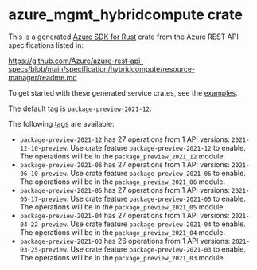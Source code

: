 # azure_mgmt_hybridcompute crate

This is a generated [Azure SDK for Rust](https://github.com/Azure/azure-sdk-for-rust) crate from the Azure REST API specifications listed in:

https://github.com/Azure/azure-rest-api-specs/blob/main/specification/hybridcompute/resource-manager/readme.md

To get started with these generated service crates, see the [examples](https://github.com/Azure/azure-sdk-for-rust/blob/main/services/README.md#examples).

The default tag is `package-preview-2021-12`.

The following [tags](https://github.com/Azure/azure-sdk-for-rust/blob/main/services/tags.md) are available:

- `package-preview-2021-12` has 27 operations from 1 API versions: `2021-12-10-preview`. Use crate feature `package-preview-2021-12` to enable. The operations will be in the `package_preview_2021_12` module.
- `package-preview-2021-06` has 27 operations from 1 API versions: `2021-06-10-preview`. Use crate feature `package-preview-2021-06` to enable. The operations will be in the `package_preview_2021_06` module.
- `package-preview-2021-05` has 27 operations from 1 API versions: `2021-05-17-preview`. Use crate feature `package-preview-2021-05` to enable. The operations will be in the `package_preview_2021_05` module.
- `package-preview-2021-04` has 27 operations from 1 API versions: `2021-04-22-preview`. Use crate feature `package-preview-2021-04` to enable. The operations will be in the `package_preview_2021_04` module.
- `package-preview-2021-03` has 26 operations from 1 API versions: `2021-03-25-preview`. Use crate feature `package-preview-2021-03` to enable. The operations will be in the `package_preview_2021_03` module.